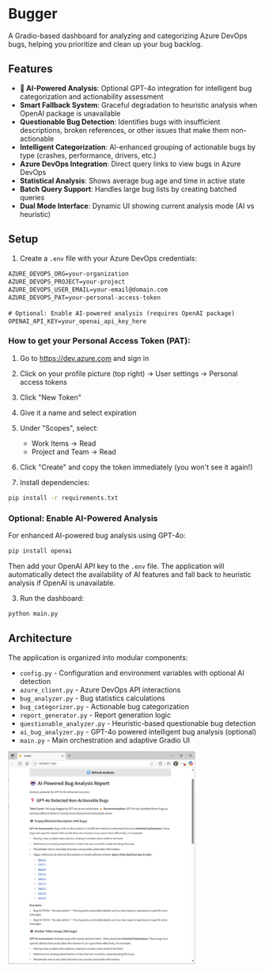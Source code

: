 # Bugger

A Gradio-based dashboard for analyzing and categorizing Azure DevOps bugs, helping you prioritize and clean up your bug backlog.

## Features

- **🤖 AI-Powered Analysis**: Optional GPT-4o integration for intelligent bug categorization and actionability assessment
- **Smart Fallback System**: Graceful degradation to heuristic analysis when OpenAI package is unavailable
- **Questionable Bug Detection**: Identifies bugs with insufficient descriptions, broken references, or other issues that make them non-actionable
- **Intelligent Categorization**: AI-enhanced grouping of actionable bugs by type (crashes, performance, drivers, etc.)
- **Azure DevOps Integration**: Direct query links to view bugs in Azure DevOps
- **Statistical Analysis**: Shows average bug age and time in active state
- **Batch Query Support**: Handles large bug lists by creating batched queries
- **Dual Mode Interface**: Dynamic UI showing current analysis mode (AI vs heuristic)

## Setup

1. Create a `.env` file with your Azure DevOps credentials:
```
AZURE_DEVOPS_ORG=your-organization
AZURE_DEVOPS_PROJECT=your-project
AZURE_DEVOPS_USER_EMAIL=your-email@domain.com
AZURE_DEVOPS_PAT=your-personal-access-token

# Optional: Enable AI-powered analysis (requires OpenAI package)
OPENAI_API_KEY=your_openai_api_key_here
```

### How to get your Personal Access Token (PAT):
1. Go to https://dev.azure.com and sign in
2. Click on your profile picture (top right) → User settings → Personal access tokens
3. Click "New Token"
4. Give it a name and select expiration
5. Under "Scopes", select:
   - Work Items → Read
   - Project and Team → Read
6. Click "Create" and copy the token immediately (you won't see it again!)

2. Install dependencies:
```cmd
pip install -r requirements.txt
```

### Optional: Enable AI-Powered Analysis
For enhanced AI-powered bug analysis using GPT-4o:
```cmd
pip install openai
```
Then add your OpenAI API key to the `.env` file. The application will automatically detect the availability of AI features and fall back to heuristic analysis if OpenAI is unavailable.

3. Run the dashboard:
```cmd
python main.py
```

## Architecture

The application is organized into modular components:

- `config.py` - Configuration and environment variables with optional AI detection
- `azure_client.py` - Azure DevOps API interactions
- `bug_analyzer.py` - Bug statistics calculations
- `bug_categorizer.py` - Actionable bug categorization
- `report_generator.py` - Report generation logic
- `questionable_analyzer.py` - Heuristic-based questionable bug detection
- `ai_bug_analyzer.py` - GPT-4o powered intelligent bug analysis (optional)
- `main.py` - Main orchestration and adaptive Gradio UI

<img src="app_screen.jpg" alt="Bugger Dashboard Screenshot" width="75%">